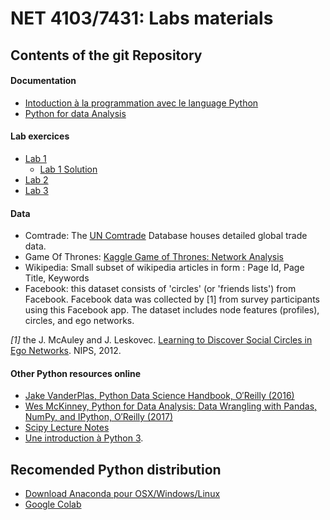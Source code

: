 # NET 4103/7431: Labs materials

## Contents of the git Repository
#### Documentation  
* [Intoduction à la programmation avec le language Python](doc/IntroPython.pdf)
* [Python for data Analysis](doc/Python-for-Data-Analysis.pdf)

#### Lab exercices 
* [Lab 1](release/Lab%201/Lab%201.ipynb)
    * [Lab 1 Solution](source//Lab%201/Lab%201.ipynb)
* [Lab 2](release/Lab%202/Lab%202.ipynb)
* [Lab 3](release/Lab%203/Lab%203.ipynb)

#### Data
* Comtrade: The [UN Comtrade](https://comtrade.un.org/) Database houses detailed global trade data.
* Game Of Thrones: [Kaggle Game of Thrones: Network Analysis](https://www.kaggle.com/mmmarchetti/game-of-thrones-network-analysis/notebook)
* Wikipedia: Small subset of wikipedia articles in form : Page Id, Page Title, Keywords 
* Facebook: this dataset consists of 'circles' (or 'friends lists') from Facebook. Facebook data was collected by [1] from survey participants using this Facebook app. The dataset includes node features (profiles), circles, and ego networks.

_[1]_ the J. McAuley and J. Leskovec. [Learning to Discover Social Circles in Ego Networks](http://i.stanford.edu/~julian/pdfs/nips2012.pdf). NIPS, 2012.

#### Other Python resources online 
* [Jake VanderPlas, Python Data Science Handbook,  O′Reilly  (2016)](https://jakevdp.github.io/PythonDataScienceHandbook/)
* [Wes McKinney, Python for Data Analysis: Data Wrangling with Pandas, NumPy, and IPython, O′Reilly (2017)](https://bedford-computing.co.uk/learning/wp-content/uploads/2015/10/Python-for-Data-Analysis.pdf)
* [Scipy Lecture Notes](http://www.scipy-lectures.org/)
* [Une introduction à Python 3](http://hebergement.u-psud.fr/iut-orsay/Pedagogie/MPHY/Python/courspython3.pdf).

## Recomended Python distribution 
* [Download Anaconda pour OSX/Windows/Linux](https://www.anaconda.com/products/individual)
* [Google Colab](https://colab.research.google.com/)
